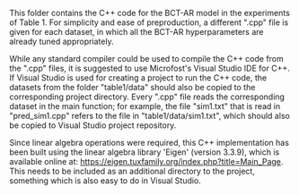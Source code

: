 This folder contains the C++ code for the BCT-AR model in the experiments of Table 1. For simplicity and ease of preproduction, a different ".cpp" file is given for each dataset, in which all the BCT-AR hyperparameters are already tuned appropriately.

While any standard compiler could be used to compile the C++ code from the ".cpp" files, it is suggested to use Microfost's Visual Studio IDE for C++. If Visual Studio is used for creating a project to run the C++ code, the datasets from the folder "table1/data" should also be copied to the corresponding project directory. Every ".cpp" file reads the corresponding dataset in the main function; for example, the file "sim1.txt" that is read in "pred_sim1.cpp" refers to the file in "table1/data/sim1.txt", which should also be copied to Visual Studio project repository.  

Since linear algebra operations were required, this C++ implementation has been built using the linear algebra library 'Eigen' (version 3.3.9), which is available online at: https://eigen.tuxfamily.org/index.php?title=Main_Page. This needs to be included as an additional directory to the project, something which is also easy to do in Visual Studio.
